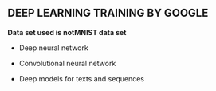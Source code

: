 ## DEEP LEARNING TRAINING BY GOOGLE



**Data set used is notMNIST data set**

* Deep neural network

* Convolutional neural network

* Deep models for texts and sequences
